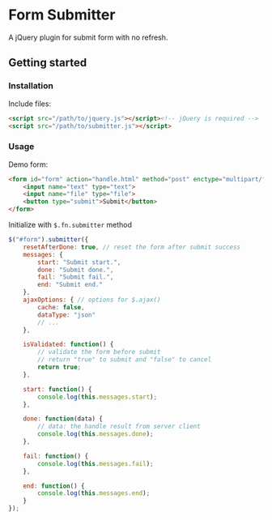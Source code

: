 # Form Submitter

A jQuery plugin for submit form with no refresh.

## Getting started

### Installation

Include files:

```html
<script src="/path/to/jquery.js"></script><!-- jQuery is required -->
<script src="/path/to/submitter.js"></script>
```

### Usage

Demo form:

```html
<form id="form" action="handle.html" method="post" enctype="multipart/form-data">
	<input name="text" type="text">
	<input name="file" type="file">
	<button type="submit">Submit</button>
</form>
```

Initialize with `$.fn.submitter` method

```javascript
$("#form").submitter({
	resetAfterDone: true, // reset the form after submit success
	messages: {
		start: "Submit start.",
		done: "Submit done.",
		fail: "Submit fail.",
		end: "Submit end."
	},
	ajaxOptions: { // options for $.ajax()
		cache: false,
		dataType: "json"
		// ...
	},

	isValidated: function() {
		// validate the form before submit
		// return "true" to submit and "false" to cancel
		return true;
	},

	start: function() {
		console.log(this.messages.start);
	},

	done: function(data) {
		// data: the handle result from server client
		console.log(this.messages.done);
	},

	fail: function() {
		console.log(this.messages.fail);
	},

	end: function() {
		console.log(this.messages.end);
	}
});
```